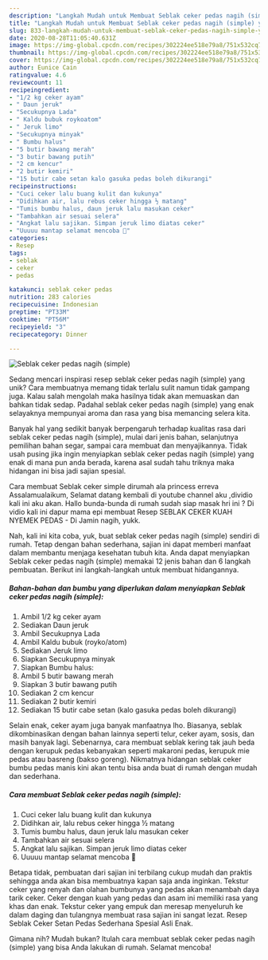 ```yaml
---
description: "Langkah Mudah untuk Membuat Seblak ceker pedas nagih (simple) yang Bisa Manjain Lidah"
title: "Langkah Mudah untuk Membuat Seblak ceker pedas nagih (simple) yang Bisa Manjain Lidah"
slug: 833-langkah-mudah-untuk-membuat-seblak-ceker-pedas-nagih-simple-yang-bisa-manjain-lidah
date: 2020-08-28T11:05:40.631Z
image: https://img-global.cpcdn.com/recipes/302224ee518e79a8/751x532cq70/seblak-ceker-pedas-nagih-simple-foto-resep-utama.jpg
thumbnail: https://img-global.cpcdn.com/recipes/302224ee518e79a8/751x532cq70/seblak-ceker-pedas-nagih-simple-foto-resep-utama.jpg
cover: https://img-global.cpcdn.com/recipes/302224ee518e79a8/751x532cq70/seblak-ceker-pedas-nagih-simple-foto-resep-utama.jpg
author: Eunice Cain
ratingvalue: 4.6
reviewcount: 11
recipeingredient:
- "1/2 kg ceker ayam"
- " Daun jeruk"
- "Secukupnya Lada"
- " Kaldu bubuk roykoatom"
- " Jeruk limo"
- "Secukupnya minyak"
- " Bumbu halus"
- "5 butir bawang merah"
- "3 butir bawang putih"
- "2 cm kencur"
- "2 butir kemiri"
- "15 butir cabe setan kalo gasuka pedas boleh dikurangi"
recipeinstructions:
- "Cuci ceker lalu buang kulit dan kukunya"
- "Didihkan air, lalu rebus ceker hingga ½ matang"
- "Tumis bumbu halus, daun jeruk lalu masukan ceker"
- "Tambahkan air sesuai selera"
- "Angkat lalu sajikan. Simpan jeruk limo diatas ceker"
- "Uuuuu mantap selamat mencoba 🥰"
categories:
- Resep
tags:
- seblak
- ceker
- pedas

katakunci: seblak ceker pedas 
nutrition: 283 calories
recipecuisine: Indonesian
preptime: "PT33M"
cooktime: "PT56M"
recipeyield: "3"
recipecategory: Dinner

---
```



![Seblak ceker pedas nagih (simple)](https://img-global.cpcdn.com/recipes/302224ee518e79a8/751x532cq70/seblak-ceker-pedas-nagih-simple-foto-resep-utama.jpg)

Sedang mencari inspirasi resep seblak ceker pedas nagih (simple) yang unik? Cara membuatnya memang tidak terlalu sulit namun tidak gampang juga. Kalau salah mengolah maka hasilnya tidak akan memuaskan dan bahkan tidak sedap. Padahal seblak ceker pedas nagih (simple) yang enak selayaknya mempunyai aroma dan rasa yang bisa memancing selera kita.

Banyak hal yang sedikit banyak berpengaruh terhadap kualitas rasa dari seblak ceker pedas nagih (simple), mulai dari jenis bahan, selanjutnya pemilihan bahan segar, sampai cara membuat dan menyajikannya. Tidak usah pusing jika ingin menyiapkan seblak ceker pedas nagih (simple) yang enak di mana pun anda berada, karena asal sudah tahu triknya maka hidangan ini bisa jadi sajian spesial.

Cara membuat Seblak ceker simple dirumah ala princess erreva Assalamualaikum, Selamat datang kembali di youtube channel aku ,dividio kali ini aku akan. Hallo bunda-bunda di rumah sudah siap masak hri ini ? Di vidio kali ini dapur mama epi membuat Resep SEBLAK CEKER KUAH NYEMEK PEDAS - Di Jamin nagih, yukk.


Nah, kali ini kita coba, yuk, buat seblak ceker pedas nagih (simple) sendiri di rumah. Tetap dengan bahan sederhana, sajian ini dapat memberi manfaat dalam membantu menjaga kesehatan tubuh kita. Anda dapat menyiapkan Seblak ceker pedas nagih (simple) memakai 12 jenis bahan dan 6 langkah pembuatan. Berikut ini langkah-langkah untuk membuat hidangannya.

<!--inarticleads1-->

##### Bahan-bahan dan bumbu yang diperlukan dalam menyiapkan Seblak ceker pedas nagih (simple):

1. Ambil 1/2 kg ceker ayam
1. Sediakan  Daun jeruk
1. Ambil Secukupnya Lada
1. Ambil  Kaldu bubuk (royko/atom)
1. Sediakan  Jeruk limo
1. Siapkan Secukupnya minyak
1. Siapkan  Bumbu halus:
1. Ambil 5 butir bawang merah
1. Siapkan 3 butir bawang putih
1. Sediakan 2 cm kencur
1. Sediakan 2 butir kemiri
1. Sediakan 15 butir cabe setan (kalo gasuka pedas boleh dikurangi)


Selain enak, ceker ayam juga banyak manfaatnya lho. Biasanya, seblak dikombinasikan dengan bahan lainnya seperti telur, ceker ayam, sosis, dan masih banyak lagi. Sebenarnya, cara membuat seblak kering tak jauh beda dengan kerupuk pedas kebanyakan seperti makaroni pedas, kerupuk mie pedas atau basreng (bakso goreng). Nikmatnya hidangan seblak ceker bumbu pedas manis kini akan tentu bisa anda buat di rumah dengan mudah dan sederhana. 

<!--inarticleads2-->

##### Cara membuat Seblak ceker pedas nagih (simple):

1. Cuci ceker lalu buang kulit dan kukunya
1. Didihkan air, lalu rebus ceker hingga ½ matang
1. Tumis bumbu halus, daun jeruk lalu masukan ceker
1. Tambahkan air sesuai selera
1. Angkat lalu sajikan. Simpan jeruk limo diatas ceker
1. Uuuuu mantap selamat mencoba 🥰


Betapa tidak, pembuatan dari sajian ini terbilang cukup mudah dan praktis sehingga anda akan bisa membuatnya kapan saja anda inginkan. Tekstur ceker yang renyah dan olahan bumbunya yang pedas akan menambah daya tarik ceker. Ceker dengan kuah yang pedas dan asam ini memiliki rasa yang khas dan enak. Tekstur ceker yang empuk dan meresap menyeluruh ke dalam daging dan tulangnya membuat rasa sajian ini sangat lezat. Resep Seblak Ceker Setan Pedas Sederhana Spesial Asli Enak. 

Gimana nih? Mudah bukan? Itulah cara membuat seblak ceker pedas nagih (simple) yang bisa Anda lakukan di rumah. Selamat mencoba!
